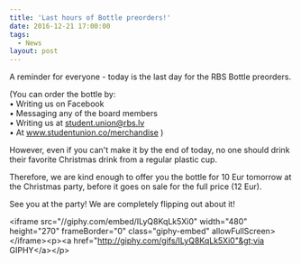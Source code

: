 ```yaml
---
title: 'Last hours of Bottle preorders!'
date: 2016-12-21 17:00:00
tags:
  - News
layout: post
---
```



A reminder for everyone - today is the last day for the RBS Bottle preorders.

(You can order the bottle by:
<br>• Writing us on Facebook
<br>• Messaging any of the board members
<br>• Writing us at student.union@rbs.lv
<br>• At www.studentunion.co/merchandise )

However, even if you can't make it by the end of today, no one should drink their favorite Christmas drink from a regular plastic cup.

Therefore, we are kind enough to offer you the bottle for 10 Eur tomorrow at the Christmas party, before it goes on sale for the full price (12 Eur).

See you at the party! We are completely flipping out about it!

&lt;iframe src="//giphy.com/embed/ILyQ8KqLk5Xi0" width="480" height="270" frameBorder="0" class="giphy-embed" allowFullScreen&gt;&lt;/iframe&gt;&lt;p&gt;&lt;a href="http://giphy.com/gifs/ILyQ8KqLk5Xi0"&gt;via GIPHY&lt;/a&gt;&lt;/p&gt;